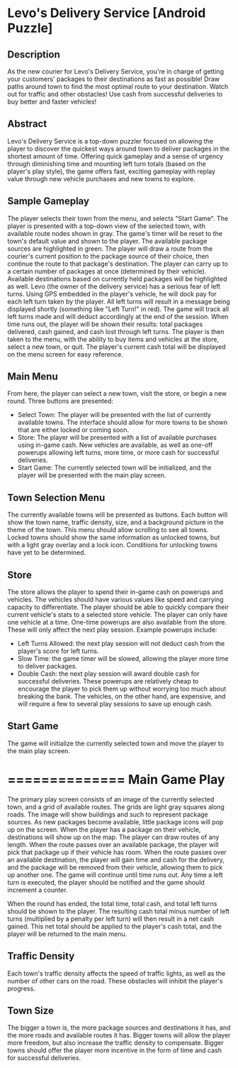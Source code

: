 Levo's Delivery Service [Android Puzzle]
========================================

Description
-----------
As the new courier for Levo's Delivery Service, you're in charge of getting your customers' packages to their
destinations as fast as possible! Draw paths around town to find the most optimal route to your destination.
Watch out for traffic and other obstacles! Use cash from successful deliveries to buy better and faster vehicles!

Abstract
--------
Levo's Delivery Service is a top-down puzzler focused on allowing the player to discover the quickest ways around
town to deliver packages in the shortest amount of time. Offering quick gameplay and a sense of urgency through
diminishing time and mounting left turn totals (based on the player's play style), the game offers fast, exciting
gameplay with replay value through new vehicle purchases and new towns to explore.

Sample Gameplay
---------------
The player selects their town from the menu, and selects "Start Game". The player is presented with a top-down
view of the selected town, with available route nodes shown in gray. The game's timer will be reset to the town's
default value and shown to the player. The available package sources are highlighted
in green. The player will draw a route from the courier's current position to the package source of their choice,
then continue the route to that package's destination. The player can carry up to a certain number of packages at once
(determined by their vehicle). Available destinations based on currently held packages will be highlighted as well.
Levo (the owner of the delivery service) has a serious fear of left turns. Using GPS embedded in the player's
vehicle, he will dock pay for each left turn taken by the player. All left turns will result in a message being
displayed shortly (something like "Left Turn!" in red). The game will track all left turns made and will deduct
accordingly at the end of the session. When time runs out, the player will be shown their results: total packages
delivered, cash gained, and cash lost through left turns. The player is then taken to the menu, with the ability
to buy items and vehicles at the store, select a new town, or quit. The player's current cash total will be displayed
on the menu screen for easy reference.

Main Menu
---------
From here, the player can select a new town, visit the store, or begin a new round. Three buttons are presented:
  - Select Town:
      The player will be presented with the list of currently available towns. The interface should allow for more
      towns to be shown that are either locked or coming soon.
  - Store:
      The player will be presented with a list of available purchases using in-game cash. New vehicles are available,
      as well as one-off powerups allowing left turns, more time, or more cash for successful deliveries.
  - Start Game:
      The currently selected town will be initialized, and the player will be presented with the main play screen.

Town Selection Menu
-------------------
The currently available towns will be presented as buttons. Each button will show the town name, traffic density, 
size, and a background picture in the theme of the town. This menu should allow scrolling to see all towns. Locked
towns should show the same information as unlocked towns, but with a light gray overlay and a lock icon. Conditions
for unlocking towns have yet to be determined.

Store
-----
The store allows the player to spend their in-game cash on powerups and vehicles. The vehicles should have various
values like speed and carrying capacity to differentiate. The player should be able to quickly compare their current
vehicle's stats to a selected store vehicle. The player can only have one vehicle at a time.
One-time powerups are also available from the store. These will only affect the next play session. Example powerups
include:
  - Left Turns Allowed: the next play session will not deduct cash from the player's score for left turns.
  - Slow Time: the game timer will be slowed, allowing the player more time to deliver packages.
  - Double Cash: the next play session will award double cash for successful deliveries.
These powerups are relatively cheap to encourage the player to pick them up without worrying too much about breaking
the bank. The vehicles, on the other hand, are expensive, and will require a few to several play sessions to save
up enough cash.

Start Game
----------
The game will initialize the currently selected town and move the player to the main play screen.

==============
Main Game Play
==============
The primary play screen consists of an image of the currently selected town, and a grid of available routes. The grids
are light gray squares along roads. The image will show buildings and such to represent package sources. As new
packages become available, little package icons will pop up on the screen. When the player has a package on their
vehicle, destinations will show up on the map. The player can draw routes of any length. When the route passes over
an available package, the player will pick that package up if their vehicle has room. When the route passes over
an available destination, the player will gain time and cash for the delivery, and the package will be removed from
their vehicle, allowing them to pick up another one. The game will continue until time runs out. Any time a left turn
is executed, the player should be notified and the game should increment a counter.

When the round has ended, the total time, total cash, and total left turns should be shown to the player. The resulting
cash total minus number of left turns (multiplied by a penalty per left turn) will then result in a net cash gained.
This net total should be applied to the player's cash total, and the player will be returned to the main menu.

Traffic Density
---------------
Each town's traffic density affects the speed of traffic lights, as well as the number of other cars on the road.
These obstacles will inhibit the player's progress.

Town Size
---------
The bigger a town is, the more package sources and destinations it has, and the more roads and available routes it has.
Bigger towns will allow the player more freedom, but also increase the traffic density to compensate. Bigger towns
should offer the player more incentive in the form of time and cash for successful deliveries.

